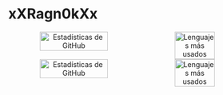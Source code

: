 # xXRagn0kXx

<div align=center style="display: flex;">
  <img width=52% src="https://github-readme-stats.vercel.app/api?username=xXRagn0kXx&show_icons=true" alt="Estadísticas de GitHub" style="margin-right: 10px;">
  <img width=40% src="https://github-readme-stats.vercel.app/api/top-langs/?username=xXRagn0kXx&layout=compact" alt="Lenguajes más usados">
</div>


<div align="center">
  <div style="display: flex;">
    <img width=52% src="https://github-readme-stats.vercel.app/api?username=xXRagn0kXx&show_icons=true&theme=dark" alt="Estadísticas de GitHub" style="margin-right: 10px;">
    <img width=40% src="https://github-readme-stats.vercel.app/api/top-langs/?username=xXRagn0kXx&layout=compact&theme=dark" alt="Lenguajes más usados">
  </div>
</div>
